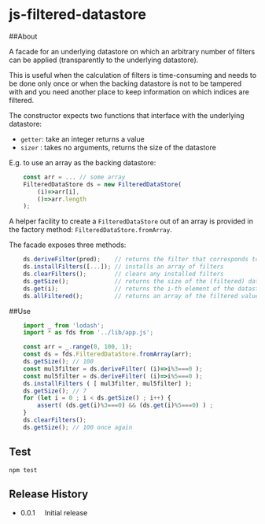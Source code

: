 # js-filtered-datastore

##About

A facade for an underlying datastore on which an arbitrary number
of filters can be applied (transparently to the underlying datastore).

This is useful when the calculation of filters is time-consuming
and needs to be done only once or when the backing datastore
is not to be tampered with and you need another place to keep
information on which indices are filtered.

The constructor expects two functions that interface with the
underlying datastore:

* `getter`: take an integer returns a value
* `sizer` : takes no arguments, returns the size of the datastore

E.g. to use an array as the backing datastore:

```javascript
    const arr = ... // some array
    FilteredDataStore ds = new FilteredDataStore(
        (i)=>arr[i],
        ()=>arr.length
    );
```

A helper facility to create a `FilteredDataStore` out of an array is provided in the
factory method: `FilteredDataStore.fromArray`.

The facade exposes three methods:

```javascript
    ds.deriveFilter(pred);    // returns the filter that corresponds to a given predicate function
    ds.installFilters([...]); // installs an array of filters
    ds.clearFilters();        // clears any installed filters
    ds.getSize();             // returns the size of the (filtered) datastore
    ds.get(i);                // returns the i-th element of the datastore (subject to filtering)
    ds.allFiltered();         // returns an array of the filtered values 
```

##Use

```javascript
    import _ from 'lodash';
    import * as fds from '../lib/app.js';

    const arr = _.range(0, 100, 1);
    const ds = fds.FilteredDataStore.fromArray(arr);
    ds.getSize(); // 100
    const mul3filter = ds.deriveFilter( (i)=>i%3===0 );
    const mul5filter = ds.deriveFilter( (i)=>i%5===0 );
    ds.installFilters ( [ mul3filter, mul5filter] );
    ds.getSize(); // 7
    for (let i = 0 ; i < ds.getSize() ; i++) {
        assert( (ds.get(i)%3===0) && (ds.get(i)%5===0) ) ;
    }
    ds.clearFilters();
    ds.getSize(); // 100 once again
```

## Test
```
npm test
```

## Release History

* 0.0.1 &nbsp;&nbsp;&nbsp; Initial release
         
